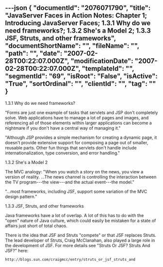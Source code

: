 ---json
{
  "documentId": "2076071790",
  "title": "JavaServer Faces in Action Notes: Chapter 1; Introducing JavaServer Faces; 1.3.1 Why do we need frameworks?; 1.3.2 She's a Model 2; 1.3.3 JSF, Struts, and other frameworks",
  "documentShortName": "",
  "fileName": "",
  "path": "",
  "date": "2007-02-28T00:22:07.000Z",
  "modificationDate": "2007-02-28T00:22:07.000Z",
  "templateId": "",
  "segmentId": "69",
  "isRoot": "False",
  "isActive": "True",
  "sortOrdinal": "",
  "clientId": "",
  "tag": ""
}
---

1.3.1 Why do we need frameworks?

&quot;Forms are just one example of tasks that servlets and JSP don't completely solve. Web applications have to manage a lot of pages and images, and referencing all of those elements within larger applications can become a nightmare if you don't have a central way of managing it.&quot;

&quot;Although JSP provides a simple mechanism for creating a dynamic page, it doesn't provide extensive support for composing a page out of smaller, reusable parts. Other fun things that servlets don't handle include internationalization, type conversion, and error handling.&quot;


1.3.2 She's a Model 2

The MVC analogy: &quot;When you watch a story on the news, you view a version of reality. ...The news channel is controlling the interaction between the TV program---the view---and the actual event---the model.&quot;

&quot;...most frameworks, including JSF, support some variation of the MVC design pattern.&quot;


1.3.3 JSF, Struts, and other frameworks

Java frameworks have a lot of overlap. A lot of this has to do with the &quot;open&quot; nature of Java culture, which could easily be mistaken for a state of affairs just short of total chaos.

There is the idea that JSF and Struts &quot;compete&quot; or that JSF replaces Struts. The lead developer of Struts, Craig McClanahan, also played a large role in the development of JSF. For more details see &quot;Struts Or JSF? Struts And JSF?&quot; here:

    http://blogs.sun.com/craigmcc/entry/struts_or_jsf_struts_and
